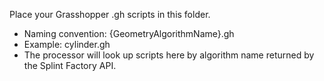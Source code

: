 Place your Grasshopper .gh scripts in this folder.

- Naming convention: {GeometryAlgorithmName}.gh
- Example: cylinder.gh
- The processor will look up scripts here by algorithm name returned by the Splint Factory API.
